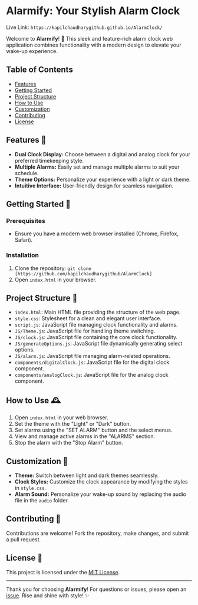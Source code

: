 # Alarmify: Your Stylish Alarm Clock
Live Link: `https://kapilchaudharygithub.github.io/AlarmClock/`

Welcome to **Alarmify**! 🚀 This sleek and feature-rich alarm clock web application combines functionality with a modern design to elevate your wake-up experience.

## Table of Contents
- [Features](#features)
- [Getting Started](#getting-started)
- [Project Structure](#project-structure)
- [How to Use](#how-to-use)
- [Customization](#customization)
- [Contributing](#contributing)
- [License](#license)

## Features 🌟
- **Dual Clock Display:** Choose between a digital and analog clock for your preferred timekeeping style.
- **Multiple Alarms:** Easily set and manage multiple alarms to suit your schedule.
- **Theme Options:** Personalize your experience with a light or dark theme.
- **Intuitive Interface:** User-friendly design for seamless navigation.

## Getting Started 🚀

### Prerequisites
- Ensure you have a modern web browser installed (Chrome, Firefox, Safari).

### Installation
1. Clone the repository: `git clone [https://github.com/kapilchaudharygithub/AlarmClock]`
2. Open `index.html` in your browser.

## Project Structure 📁
- `index.html`: Main HTML file providing the structure of the web page.
- `style.css`: Stylesheet for a clean and elegant user interface.
- `script.js`: JavaScript file managing clock functionality and alarms.
- `JS/Theme.js`: JavaScript file for handling theme switching.
- `JS/clock.js`: JavaScript file containing the core clock functionality.
- `JS/generateOptions.js`: JavaScript file dynamically generating select options.
- `JS/alarm.js`: JavaScript file managing alarm-related operations.
- `components/digitalClock.js`: JavaScript file for the digital clock component.
- `components/analogClock.js`: JavaScript file for the analog clock component.

## How to Use 🕰️
1. Open `index.html` in your web browser.
2. Set the theme with the "Light" or "Dark" button.
3. Set alarms using the "SET ALARM" button and the select menus.
4. View and manage active alarms in the "ALARMS" section.
5. Stop the alarm with the "Stop Alarm" button.

## Customization 🎨
- **Theme:** Switch between light and dark themes seamlessly.
- **Clock Styles:** Customize the clock appearance by modifying the styles in `style.css`.
- **Alarm Sound:** Personalize your wake-up sound by replacing the audio file in the `audio` folder.

## Contributing 🤝
Contributions are welcome! Fork the repository, make changes, and submit a pull request.

## License 📜
This project is licensed under the [MIT License](LICENSE).

---

Thank you for choosing **Alarmify**! For questions or issues, please open an [issue](../../issues). Rise and shine with style! ✨
